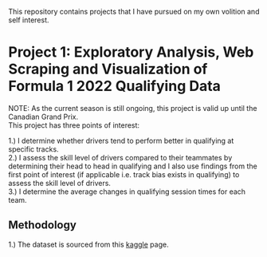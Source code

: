 This repository contains projects that I have pursued on my own volition and self interest.

# Project 1: Exploratory Analysis, Web Scraping and Visualization of Formula 1 2022 Qualifying Data  

NOTE: As the current season is still ongoing, this project is valid up until the Canadian Grand Prix.  
This project has three points of interest: 

1.) I determine whether drivers tend to perform better in qualifying at specific tracks.  
2.) I assess the skill level of drivers compared to their teammates by determining their head to head in qualifying and I also use findings from the first point of interest (if applicable i.e. track bias exists in qualifying) to assess the skill level of drivers.  
3.) I determine the average changes in qualifying session times for each team.  
  
## Methodology  
1.) The dataset is sourced from this [kaggle](https://www.kaggle.com/code/anandaramg/f1-champ-eda-classification-100-accuracy/data?select=circuits.csv) page.
